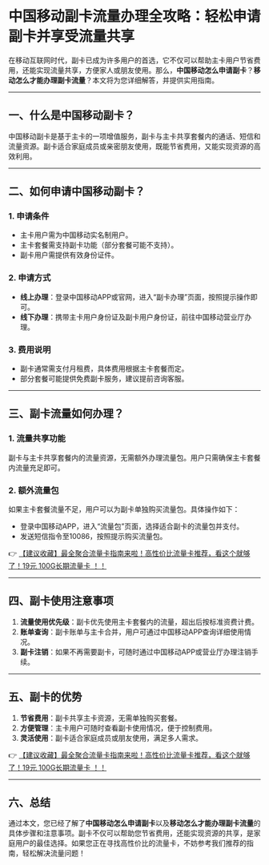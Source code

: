 # 中国移动副卡流量办理全攻略：轻松申请副卡并享受流量共享

在移动互联网时代，副卡已成为许多用户的首选，它不仅可以帮助主卡用户节省费用，还能实现流量共享，方便家人或朋友使用。那么，**中国移动怎么申请副卡**？**移动怎么才能办理副卡流量**？本文将为您详细解答，并提供实用指南。

---

## 一、什么是中国移动副卡？

中国移动副卡是基于主卡的一项增值服务，副卡与主卡共享套餐内的通话、短信和流量资源。副卡适合家庭成员或亲密朋友使用，既能节省费用，又能实现资源的高效利用。

---

## 二、如何申请中国移动副卡？

### 1. 申请条件
- 主卡用户需为中国移动实名制用户。
- 主卡套餐需支持副卡功能（部分套餐可能不支持）。
- 副卡用户需提供有效身份证件。

### 2. 申请方式
- **线上办理**：登录中国移动APP或官网，进入“副卡办理”页面，按照提示操作即可。
- **线下办理**：携带主卡用户身份证及副卡用户身份证，前往中国移动营业厅办理。

### 3. 费用说明
- 副卡通常需支付月租费，具体费用根据主卡套餐而定。
- 部分套餐可能提供免费副卡服务，建议提前咨询客服。

---

## 三、副卡流量如何办理？

### 1. 流量共享功能
副卡与主卡共享套餐内的流量资源，无需额外办理流量包。用户只需确保主卡套餐内流量充足即可。

### 2. 额外流量包
如果主卡套餐流量不足，用户可以为副卡单独购买流量包。具体操作如下：
- 登录中国移动APP，进入“流量包”页面，选择适合副卡的流量包并支付。
- 发送短信指令至10086，按照提示购买流量包。

👉 [【建议收藏】最全聚合流量卡指南来啦！高性价比流量卡推荐，看这个就够了！19元 100G长期流量卡 ！！](https://bit.ly/Liuliangka)

---

## 四、副卡使用注意事项

1. **流量使用优先级**：副卡优先使用主卡套餐内的流量，超出后按标准资费计费。
2. **账单查询**：副卡账单与主卡合并，用户可通过中国移动APP查询详细使用情况。
3. **副卡注销**：如果不再需要副卡，可随时通过中国移动APP或营业厅办理注销手续。

---

## 五、副卡的优势

1. **节省费用**：副卡共享主卡资源，无需单独购买套餐。
2. **方便管理**：主卡用户可随时查看副卡使用情况，便于控制费用。
3. **灵活使用**：副卡适合家庭成员或朋友使用，满足多人需求。

👉 [【建议收藏】最全聚合流量卡指南来啦！高性价比流量卡推荐，看这个就够了！19元 100G长期流量卡 ！！](https://bit.ly/Liuliangka)

---

## 六、总结

通过本文，您已经了解了**中国移动怎么申请副卡**以及**移动怎么才能办理副卡流量**的具体步骤和注意事项。副卡不仅可以帮助您节省费用，还能实现资源的共享，是家庭用户的最佳选择。如果您正在寻找高性价比的流量卡，不妨参考我们推荐的指南，轻松解决流量问题！